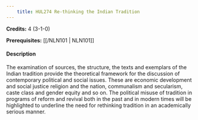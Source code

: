 ```yaml
---
    title: HUL274 Re-thinking the Indian Tradition
---
```

**Credits:** 4 (3-1-0)



**Prerequisites:** [[/NLN101 | NLN101]]

#### Description 
The examination of sources, the structure, the texts and exemplars of the Indian tradition provide the theoretical framework for the discussion of contemporary political and social issues. These are economic development and social justice religion and the nation, communalism and secularism, caste class and gender equity and so on. The political misuse of tradition in programs of reform and revival both in the past and in modern times will be highlighted to underline the need for rethinking tradition in an academically serious manner.